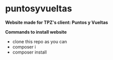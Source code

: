 # puntosyvueltas
**Website made for TPZ's client: Puntos y Vueltas**

**Commands to install website**
- clone this repo as you can
- composer i
- composer install
